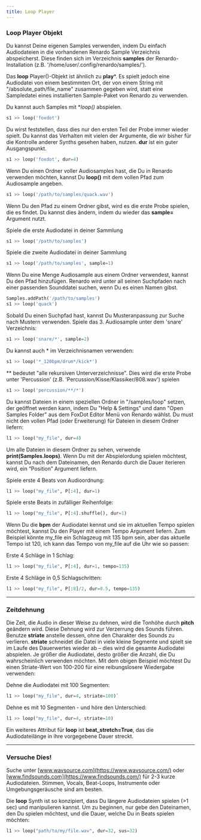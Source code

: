 ```yaml
---
title: Loop Player
---
```


### Loop Player Objekt

Du kannst Deine eigenen Samples verwenden, indem Du einfach Audiodateien in die vorhandenen Renardo Sample Verzeichnis abspeicherst. Diese finden sich im Verzeichnis **samples** der Renardo-Installation (z.B. '/home/user/.config/renardo/samples/').

Das **loop** Player()-Objekt ist ähnlich zu **play***. Es spielt jedoch eine Audiodatei von einem bestimmten Ort, der von einem String mit "/absolute_path/file_name" zusammen gegeben wird, statt eine Sampledatei eines installierten Sample-Paket von Renardo zu verwenden.

Du kannst auch Samples mit **loop()* abspielen.
```python
s1 >> loop('foxdot')
```

Du wirst feststellen, dass dies nur den ersten Teil der Probe immer wieder spielt. Du kannst das Verhalten mit vielen der Argumente, die wir bisher für die Kontrolle anderer Synths gesehen haben, nutzen. **dur** ist ein guter Ausgangspunkt.
```python
s1 >> loop('foxdot', dur=4)
```

Wenn Du einen Ordner voller Audiosamples hast, die Du in Renardo verwenden möchten, kannst Du **loop()** mit dem vollen Pfad zum Audiosample angeben.
```python
s1 >> loop('/path/to/samples/quack.wav')
```

Wenn Du den Pfad zu einem Ordner gibst, wird es die erste Probe spielen, die es findet. Du kannst dies ändern, indem du wieder das **sample=** Argument nutzt.

Spiele die erste Audiodatei in deiner Sammlung
```python
s1 >> loop('/path/to/samples')
```

Spiele die zweite Audiodatei in deiner Sammlung
```python
s1 >> loop('/path/to/samples', sample=1)
```

Wenn Du eine Menge Audiosample aus einem Ordner verwendest, kannst Du den Pfad hinzufügen. Renardo wird unter all seinen Suchpfaden nach einer passenden Sounddatei suchen, wenn Du es einen Namen gibst.
```python
Samples.addPath('/path/to/samples')
s1 >> loop('quack')
```

Sobald Du einen Suchpfad hast, kannst Du Musteranpassung zur Suche nach Mustern verwenden. Spiele das 3. Audiosample unter dem 'snare' Verzeichnis:
```python
s1 >> loop('snare/*', sample=2)
```

Du kannst auch * im Verzeichnisnamen verwenden:
```python
s1 >> loop('*_120bpm/drum*/kick*')
```

** bedeutet "alle rekursiven Unterverzeichnisse". Dies wird die erste Probe unter 'Percussion' (z.B. 'Percussion/Kisse/Klassiker/808.wav') spielen
```python
s1 >> loop('percussion/**/*')

```

Du kannst Dateien in einem speziellen Ordner in "/samples/loop" setzen, der geöffnet werden kann, indem Du "Help & Settings" und dann "Open Samples Folder" aus dem FoxDot Editor Menü von Renardo wählst. Du must nicht den vollen Pfad (oder Erweiterung) für Dateien in diesem Ordner liefern:
```python
l1 >> loop("my_file", dur=4)
```

Um alle Dateien in diesem Ordner zu sehen, verwende **print(Samples.loops)**. Wenn Du mit der Abspielordung spielen möchtest, kannst Du nach dem Dateinamen, den Renardo durch die Dauer iterieren wird, ein “Position” Argument liefern.

Spiele erste 4 Beats von Audioordnung:
```python
l1 >> loop("my_file", P[:4], dur=1)
```

Spiele erste Beats in zufälliger Reihenfolge:
```python
l1 >> loop("my_file", P[:4].shuffle(), dur=1)
```

Wenn Du die **bpm** der Audiodatei kennst und sie im aktuellen Tempo spielen möchtest, kannst Du den Player mit einem Tempo Argument liefern. Zum Beispiel könnte my_file ein Schlagzeug mit 135 bpm sein, aber das aktuelle Tempo ist 120, ich kann das Tempo von my_file auf die Uhr wie so passen:

Erste 4 Schläge in 1 Schlag:
```python
l1 >> loop("my_file", P[:4], dur=1, tempo=135)
```

Erste 4 Schläge in 0,5 Schlagschritten:
```python
l1 >> loop("my_file", P[:8]/2, dur=0.5, tempo=135)
```

---
### Zeitdehnung

Die Zeit, die Audio in dieser Weise zu dehnen, wird die Tonhöhe durch **pitch** geändern wird. Diese Dehnung wird zur Verzerrung des Sounds führen. Benutze **striate** anstelle dessen, ohne den Charakter des Sounds zu verlieren. **striate** schneidet die Datei in viele kleine Segmente und spielt sie im Laufe des Dauerwertes wieder ab – dies wird die gesamte Audiodatei abspielen. Je größer die Audiodatei, desto größer die Anzahl, die Du wahrscheinlich verwenden möchten. Mit dem obigen Beispiel möchtest Du einen Striate-Wert von 100-200 für eine reibungslosere Wiedergabe verwenden:

Dehne die Audiodatei mit 100 Segmenten:
```python
l1 >> loop("my_file", dur=4, striate=100)`
```

Dehne es mit 10 Segmenten - und höre den Unterschied:
```python
l1 >> loop("my_file", dur=4, striate=10)
```

Ein weiteres Attribut für **loop** ist **beat_stretch=True**, das die Audiodateilänge in ihre vorgegebene Dauer streckt.


---
### Versuche Dies!

Suche unter [www.wavsource.com](https://www.wavsource.com/) oder [www.findsounds.com](https://www.findsounds.com/) für 2-3 kurze Audiodateien. Stimmen, Vocals, Beat-Loops, Instrumente oder Umgebungsgeräusche sind am besten.

Die **loop** Synth ist so konzipiert, dass Du längere Audiodateien spielen (>1 sec) und manipulieren kannst. Um zu beginnen, nur gebe den Dateinamen, den Du spielen möchtest, und die Dauer, welche Du in Beats spielen möchten:
```python
l1 >> loop("path/to/my/file.wav", dur=32, sus=32)
```

